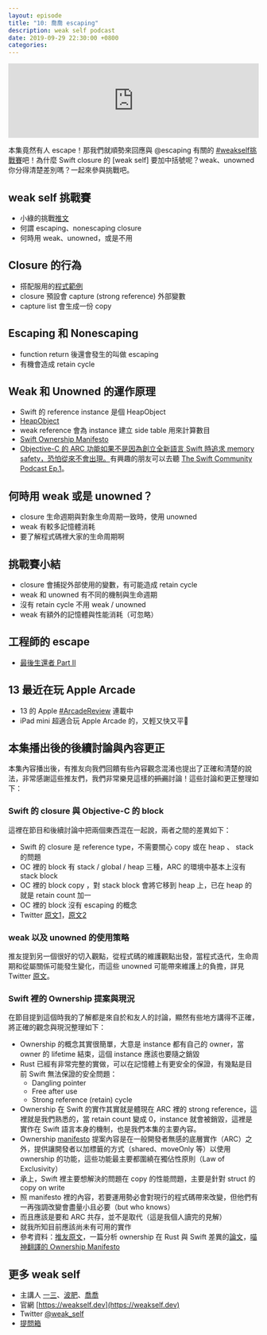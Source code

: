 ```yaml
---
layout: episode
title: "10: 喬喬 escaping"
description: weak self podcast
date: 2019-09-29 22:30:00 +0800
categories: 
---
```

<iframe src="https://www.listennotes.com/embedded/e/04f4e4c06205490fb54f5dbcc44cc5aa/" width="100%" style="width: 1px; min-width: 100%;" frameborder="0" scrolling="no"></iframe>

本集竟然有人 escape！那我們就順勢來回應與 @escaping 有關的 [#weakself挑戰賽](https://twitter.com/hashtag/weakself挑戰賽)吧！為什麼 Swift closure 的 [weak self] 要加中括號呢？weak、unowned 你分得清楚差別嗎？一起來參與挑戰吧。

## weak self 挑戰賽

* 小綠的挑戰[推文](https://twitter.com/handkid/status/1174669625579032578?s=20)
* 何謂 escaping、nonescaping closure
* 何時用 weak、unowned，或是不用

## Closure 的行為

* 搭配服用的[程式範例](https://gist.github.com/pofat/0c5d0ab99c95bb7b9663b57b550feea4)
* closure 預設會 capture (strong reference) 外部變數
* capture list 會生成一份 copy

## Escaping 和 Nonescaping

* function return 後還會發生的叫做 escaping
* 有機會造成 retain cycle

## Weak 和 Unowned 的運作原理

* Swift 的 reference instance 是個 HeapObject
* [HeapObject](https://github.com/apple/swift/blob/4fd0671e542299d7805e41cf9426640ab3b399af/stdlib/public/SwiftShims/HeapObject.h#L45)
* weak reference 會為 instance 建立 side table 用來計算數目
* [Swift Ownership Manifesto](https://github.com/apple/swift/blob/master/docs/OwnershipManifesto.md)
* [Objective-C 的 ARC 功能如果不是因為創立全新語言 Swift 時追求 memory safety，恐怕從來不會出現。](https://twitter.com/ethanhuang13/status/1099200155318767616)有興趣的朋友可以去聽 [The Swift Community Podcast Ep.1](https://www.swiftcommunitypodcast.org/episodes/1)。

## 何時用 weak 或是 unowned？

* closure 生命週期與對象生命周期一致時，使用 unowned
* weak 有較多記憶體消耗
* 要了解程式碼裡大家的生命周期啊

## 挑戰賽小結

* closure 會捕捉外部使用的變數，有可能造成 retain cycle
* weak 和 unowned 有不同的機制與生命週期
* 沒有 retain cycle 不用 weak / unowned
* weak 有額外的記憶體與性能消耗（可忽略）

## 工程師的 escape

* [最後生還者 Part II](https://asia.playstation.com/cht-tw/games/the-last-of-us-part-ii-ps4/)

## 13 最近在玩 Apple Arcade
* 13 的 Apple [#ArcadeReview](https://twitter.com/search?q=%23ArcadeReview%20%40ethanhuang13) 連載中
* iPad mini 超適合玩 Apple Arcade 的，又輕又快又平💸

## 本集播出後的後續討論與內容更正

本集內容播出後，有推友向我們回饋有些內容觀念混淆也提出了正確和清楚的說法，非常感謝這些推友們，我們非常樂見這樣的~~抓漏~~討論！這些討論和更正整理如下：

### Swift 的 closure 與 Objective-C 的 block

這裡在節目和後續討論中把兩個東西混在一起說，兩者之間的差異如下：
* Swift 的 closure 是 reference type，不需要關心 copy 或在 heap 、 stack 的問題
* OC 裡的 block 有 stack / global / heap 三種，ARC 的環境中基本上沒有 stack block
* OC 裡的 block copy ，對 stack block 會將它移到 heap 上，已在 heap 的就是 retain count 加一
* OC 裡的 block 沒有 escaping 的概念
* Twitter [原文1](https://twitter.com/kylinroc/status/1178563238008508417?s=20)，[原文2](https://twitter.com/kylinroc/status/1178564220507451393?s=20)

### weak 以及 unowned 的使用策略

推友提到另一個很好的切入觀點，從程式碼的維護觀點出發，當程式迭代，生命周期和從屬關係可能發生變化，而這些 unowned 可能帶來維護上的負擔，詳見 Twitter [原文](https://twitter.com/kemchenj/status/1178908092286652416?s=20)。

### Swift 裡的 Ownership 提案與現況

在節目提到這個時我的了解都是來自於和友人的討論，顯然有些地方講得不正確，將正確的觀念與現況整理如下：

* Ownership 的概念其實很簡單，大意是 instance 都有自己的 owner，當 owner 的 lifetime 結束，這個 instance 應該也要隨之銷毀
* Rust 已經有非常完整的實做，可以在記憶體上有更安全的保證，有幾點是目前 Swift 無法保證的安全問題：
    * Dangling pointer
    * Free after use
    * Strong reference (retain) cycle
* Ownership 在 Swift 的實作其實就是體現在 ARC 裡的 strong reference，這裡就是我們熟悉的，當 retain count 變成 0，instance 就會被銷毀，這裡是實作在 Swift 語言本身的機制，也是我們本集的主要內容。
* Ownership [manifesto](https://github.com/apple/swift/blob/master/docs/OwnershipManifesto.md) 提案內容是在一般開發者無感的底層實作（ARC）之外，提供讓開發者以加標籤的方式（shared、moveOnly 等）以使用 ownership 的功能，這些功能最主要都圍繞在獨佔性原則（Law of Exclusivity）
* 承上，Swift 裡主要想解決的問題在 copy 的性能問題，主要是針對 struct 的 copy on write
* 照 manifesto 裡的內容，若要運用勢必會對現行的程式碼帶來改變，但他們有一再強調改變會盡量小且必要（but who knows）
* 而且應該是要和 ARC 共存，並不是取代（這是我個人讀完的見解）
* 就我所知目前應該尚未有可用的實作
* 參考資料：[推友原文](https://twitter.com/kemchenj/status/1178909418261319680?s=20)，一篇分析 ownership 在 Rust 與 Swift 差異的[論文](https://macsphere.mcmaster.ca/handle/11375/23625)，[喵神翻譯的 Ownership Manifesto](https://onevcat.com/2017/02/ownership/)

## 更多 weak self

* 主講人 [一三](https://twitter.com/ethanhuang13)、[波肥](https://twitter.com/PofatTseng)、[喬喬](https://twitter.com/joe_trash_talk)
* 官網 [https://weakself.dev](https://weakself.dev)
* Twitter [@weak_self](https://twitter.com/weak_self)
* [提問箱](https://peing.net/zh-TW/weak_self)
